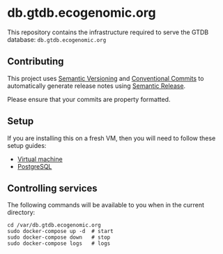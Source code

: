 # db.gtdb.ecogenomic.org

This repository contains the infrastructure required to
serve the GTDB database: `db.gtdb.ecogenomic.org`

## Contributing

This project uses [Semantic Versioning](http://semver.org/) and [Conventional Commits](https://conventionalcommits.org/)
to automatically generate release notes using [Semantic Release](https://semantic-release.gitbook.io/semantic-release/).

Please ensure that your commits are property formatted.

## Setup

If you are installing this on a fresh VM, then you will need to follow these setup guides:

* [Virtual machine](doc/vm-setup.md)
* [PostgreSQL](doc/db-setup.md)

## Controlling services

The following commands will be available to you when in the current directory:

```shell
cd /var/db.gtdb.ecogenomic.org
sudo docker-compose up -d  # start
sudo docker-compose down   # stop
sudo docker-compose logs   # logs
```

